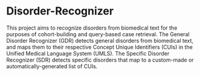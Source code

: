 # Disorder-Recognizer
This project aims to recognize disorders from biomedical text for the purposes of cohort-building and query-based case retrieval. The General Disorder Recognizer (GDR) detects general disorders from biomedical text, and maps them to their respective Concept Unique Identifiers (CUIs) in the Unified Medical Language System (UMLS). The Specific Disorder Recognizer (SDR) detects specific disorders that map to a custom-made or automatically-generated list of CUIs.
